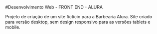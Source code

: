 #Desenvolvimento Web - FRONT END - ALURA

 Projeto de criação de um site fictício para a Barbearia Alura. 
Site criado para versão desktop, sem design responsivo para as versões tablets e mobile. 
